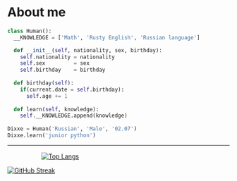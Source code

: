 # About me
```python
class Human():
  __KNOWLEDGE = ['Math', 'Rusty English', 'Russian language']

  def __init__(self, nationality, sex, birthday):
    self.nationality = nationality
    self.sex         = sex
    self.birthday    = birthday
    
  def birthday(self):
    if(current.date = self.birthday):
      self.age += 1
   
  def learn(self, knowledge):
    self.__KNOWLEDGE.append(knowledge)
  
Dixxe = Human('Russian', 'Male', '02.07')
Dixxe.learn('junior python')
```
---

ㅤㅤㅤㅤㅤㅤ[![Top Langs](https://github-readme-stats.vercel.app/api/top-langs/?username=ItsDixie&layout=compact&theme=tokyonight)](https://github.com/anuraghazra/github-readme-stats)

[![GitHub Streak](http://github-readme-streak-stats.herokuapp.com?user=ItsDixie&theme=tokyonight)](https://git.io/streak-stats)

    

